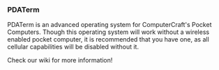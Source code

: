 ### PDATerm

PDATerm is an advanced operating system for ComputerCraft's Pocket Computers. Though this operating system will work without a wireless enabled pocket computer, it is recommended that you have one, as all cellular capabilities will be disabled without it.

Check our wiki for more information!

